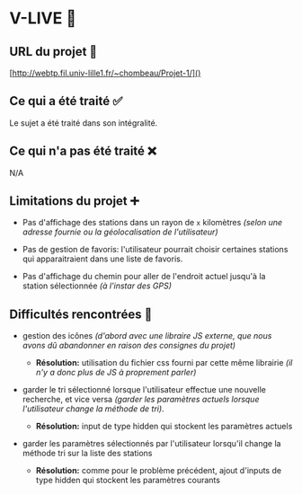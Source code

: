 # V-LIVE 🚴

## URL du projet 🔗

[http://webtp.fil.univ-lille1.fr/~chombeau/Projet-1/]()


## Ce qui a été traité ✅

Le sujet a été traité dans son intégralité.


## Ce qui n'a pas été traité ❌

N/A


## Limitations du projet ➕

- Pas d'affichage des stations dans un rayon de `x` kilomètres
*(selon une adresse fournie ou la géolocalisation de l'utilisateur)*

- Pas de gestion de favoris: l'utilisateur pourrait choisir certaines
stations qui apparaitraient dans une liste de favoris.

- Pas d'affichage du chemin pour aller de l'endroit actuel jusqu'à la
station sélectionnée *(à l'instar des GPS)*


## Difficultés rencontrées 🔧

- gestion des icônes *(d'abord avec une libraire JS externe,
  que nous avons dû abandonner en raison des consignes du projet)*
     * **Résolution:** utilisation du fichier css fourni par cette
        même librairie *(il n'y a donc plus de JS à proprement parler)*

- garder le tri sélectionné lorsque l'utilisateur effectue une
  nouvelle recherche, et vice versa *(garder les paramètres actuels
  lorsque l'utilisateur change la méthode de tri)*.
     * **Résolution:** input de type hidden qui stockent les paramètres
        actuels

- garder les paramètres sélectionnés par l'utilisateur lorsqu'il change
  la méthode tri sur la liste des stations
     * **Résolution:** comme pour le problème précédent, ajout d'inputs
     de type hidden qui stockent les paramètres courants


